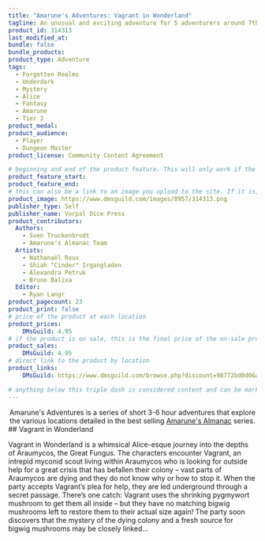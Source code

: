 ```yaml
---
title: "Amarune's Adventures: Vagrant in Wonderland"
tagline: An unusual and exciting adventure for 5 adventurers around 7th level
product_id: 314313
last_modified_at:
bundle: false
bundle_products:
product_type: Adventure
tags:
  - Forgotten Realms
  - Underdark
  - Mystery
  - Alice
  - Fantasy
  - Amarune
  - Tier 2
product_medal: 
product_audience:
  - Player
  - Dungeon Master
product_license: Community Content Agreement

# beginning and end of the product feature. This will only work if the site is updated within several weeks of when the feature is supposed to happen. Making a new post counts as updating.
product_feature_start: 
product_feature_end: 
# this can also be a link to an image you upload to the site. If it is, it must start with a "/" or be a full link
product_image: https://www.dmsguild.com/images/8957/314313.png
publisher_type: Self
publisher_name: Vorpal Dice Press
product_contributors:
  Authors:
    - Sven Truckenbrodt
    - Amarune's Almanac Team
  Artists:
    - Nathanaël Roux
    - Shiah "Cinder" Irgangladen
    - Alexandra Petruk
    - Bruno Balixa
  Editor:
    - Ryan Langr
product_pagecount: 23
product_print: false
# price of the product at each location
product_prices:
    DMsGuild: 4.95
# if the product is on sale, this is the final price of the on-sale product for each location that it is on sale. The sales % will be calculated and displayed based on the difference between product_prices and product_sales
product_sales:
    DMsGuild: 4.95
# direct link to the product by location
product_links:
    DMsGuild: https://www.dmsguild.com/browse.php?discount=98772bd0d0&affiliate_id=1713687

# anything below this triple dash is considered content and can be markup or html. It should be fully HTML compatible as long as your tags are formatted correctly.
---
```

<center>Amarune's Adventures is a series of short 3-6 hour adventures that explore the various locations detailed in the best selling <a href="#amarune#">Amarune's Almanac</a> series.</center>
## Vagrant in Wonderland

Vagrant in Wonderland is a whimsical Alice-esque journey into the depths of Araumycos, the Great Fungus. The characters encounter Vagrant, an intrepid myconid scout living within Araumycos who is looking for outside help for a great crisis that has befallen their colony – vast parts of Araumycos are dying and they do not know why or how to stop it. When the party accepts Vagrant’s plea for help, they are led underground through a secret passage. There’s one catch: Vagrant uses the shrinking pygmywort mushroom to get them all inside – but they have no matching bigwig mushrooms left to restore them to their actual size again! The party soon discovers that the mystery of the dying colony and a fresh source for bigwig mushrooms may be closely linked…